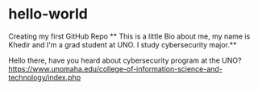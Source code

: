 # hello-world
Creating my first GitHub Repo
**  This is a little Bio about me, my name is Khedir and I'm a grad student at UNO. I study cybersecurity major.**

Hello there, have you heard about cybersecurity program at the UNO?
https://www.unomaha.edu/college-of-information-science-and-technology/index.php
